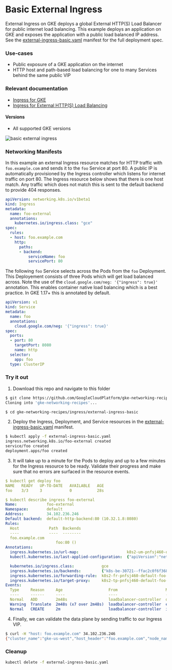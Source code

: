 # Basic External Ingress

External Ingress on GKE deploys a global External HTTP(S) Load Balancer for public internet load balancing. This example deploys an application on GKE and exposes the application with a public load balanced IP address. See the [external-ingress-basic.yaml](external-ingress-basic.yaml) manifest for the full deployment spec.

### Use-cases

- Public exposure of a GKE application on the internet
- HTTP host and path-based load balancing for one to many Services behind the same public VIP

### Relevant documentation

- [Ingress for GKE](https://cloud.google.com/kubernetes-engine/docs/concepts/ingress)
- [Ingress for External HTTP(S) Load Balancing](https://cloud.google.com/kubernetes-engine/docs/concepts/ingress-xlb)

#### Versions

- All supported GKE versions


![basic external ingress](../../images/external-ingress-basic.png)



### Networking Manifests

In this example an external Ingress resource matches for HTTP traffic with `foo.example.com` and sends it to the `foo` Service at port 80. A public IP is automatically provisioned by the Ingress controller which listens for internet traffic on port 80. The Ingress resource below shows that there is one host match. Any traffic which does not match this is sent to the default backend to provide 404 responses. 


```yaml
apiVersion: networking.k8s.io/v1beta1
kind: Ingress
metadata:
  name: foo-external
  annotations:
    kubernetes.io/ingress.class: "gce"
spec:
  rules:
  - host: foo.example.com
    http:
      paths:
      - backend:
          serviceName: foo
          servicePort: 80
```

The following `foo` Service selects across the Pods from the `foo` Deployment. This Deployement consists of three Pods which will get load balanced across. Note the use of the `cloud.google.com/neg: '{"ingress": true}'` annotation. This enables container native load balancing which is a best practice. In GKE 1.17+ this is annotated by default.

```yaml
apiVersion: v1
kind: Service
metadata:
  name: foo
  annotations:
    cloud.google.com/neg: '{"ingress": true}'
spec:
  ports:
  - port: 80
    targetPort: 8080
    name: http 
  selector:
    app: foo
  type: ClusterIP
```

### Try it out

1. Download this repo and navigate to this folder

```sh
$ git clone https://github.com/GoogleCloudPlatform/gke-networking-recipes.git
Cloning into 'gke-networking-recipes'...

$ cd gke-networking-recipes/ingress/external-ingress-basic
```

2. Deploy the Ingress, Deployment, and Service resources in the [external-ingress-basic.yaml](external-ingress-basic.yaml) manifest.

```sh
$ kubectl apply -f external-ingress-basic.yaml
ingress.networking.k8s.io/foo-external created
service/foo created
deployment.apps/foo created
```


3. It will take up to a minute for the Pods to deploy and up to a few minutes for the Ingress resource to be ready. Validate their progress and make sure that no errors are surfaced in the resource events.


```yaml
$ kubectl get deploy foo
NAME   READY   UP-TO-DATE   AVAILABLE   AGE
foo    3/3     3            0           28s

$ kubectl describe ingress foo-external
Name:             foo-external
Namespace:        default
Address:          34.102.236.246
Default backend:  default-http-backend:80 (10.32.1.8:8080)
Rules:
  Host             Path  Backends
  ----             ----  --------
  foo.example.com
                      foo:80 ()
Annotations:
  ingress.kubernetes.io/url-map:                     k8s2-um-pnfsj460-default-foo-external-hbh8okhj
  kubectl.kubernetes.io/last-applied-configuration:  {"apiVersion":"networking.k8s.io/v1beta1","kind":"Ingress","metadata":{"annotations":{"kubernetes.io/ingress.class":"gce"},"name":"foo-external","namespace":"default"},"spec":{"rules":[{"host":"foo.example.com","http":{"paths":[{"backend":{"serviceName":"foo","servicePort":80}}]}}]}}

  kubernetes.io/ingress.class:            gce
  ingress.kubernetes.io/backends:         {"k8s-be-30721--ffac2c0f6f368e56":"Unknown","k8s1-ffac2c0f-default-foo-80-19f3e1c4":"Unknown"}
  ingress.kubernetes.io/forwarding-rule:  k8s2-fr-pnfsj460-default-foo-external-hbh8okhj
  ingress.kubernetes.io/target-proxy:     k8s2-tp-pnfsj460-default-foo-external-hbh8okhj
Events:
  Type     Reason     Age                    From                     Message
  ----     ------     ----                   ----                     -------
  Normal   ADD        2m48s                  loadbalancer-controller  default/foo-external
  Warning  Translate  2m48s (x7 over 2m48s)  loadbalancer-controller  error while evaluating the ingress spec: could not find service "default/foo"
  Normal   CREATE     2m                     loadbalancer-controller  ip: 34.102.236.246
```

4. Finally, we can validate the data plane by sending traffic to our Ingress VIP.

```sh
$ curl -H "host: foo.example.com" 34.102.236.246
{"cluster_name":"gke-us-west","host_header":"foo.example.com","node_name":"gke-gke-us-west-default-pool-8cdbdcce-smk6.c.church-243723.internal","pod_name":"foo-55dc6d64ff-66d4w","pod_name_emoji":"👨🏽‍🏭","project_id":"church-243723","timestamp":"2020-08-05T04:00:59","zone":"us-west1-a"}
```


### Cleanup

```sh
kubectl delete -f external-ingress-basic.yaml
```
